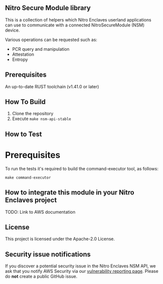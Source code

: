 ## Nitro Secure Module library

This is a collection of helpers which Nitro Enclaves userland
applications can use to communicate with a connected NitroSecureModule (NSM) device.

Various operations can be requested such as:
- PCR query and manipulation
- Attestation
- Entropy

## Prerequisites
An up-to-date RUST toolchain (v1.41.0 or later)

## How To Build
1. Clone the repository
2. Execute `make nsm-api-stable`

## How to Test

# Prerequisites
To run the tests it's required to build the command-executor tool, as follows:
```
make command-executor
```

## How to integrate this module in your Nitro Enclaves project
TODO: Link to AWS documentation

## License

This project is licensed under the Apache-2.0 License.

## Security issue notifications

If you discover a potential security issue in the Nitro Enclaves NSM API, we ask that you notify AWS
Security via our
[vulnerability reporting page](https://aws.amazon.com/security/vulnerability-reporting/).
Please do **not** create a public GitHub issue.
